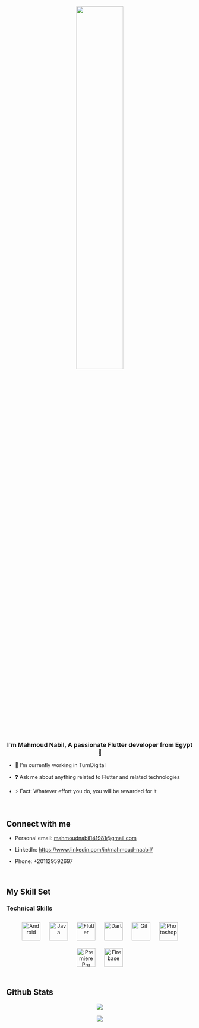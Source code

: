 <div align="center">
<img src="https://rishavanand.github.io/static/images/greetings.gif" align="center" style="width: 50%" />
</div>  
  

### <div align="center">I'm Mahmoud Nabil, A passionate Flutter developer from Egypt  🚀</div>    
  

- 🔭 I’m currently working in TurnDigital
  

- ❓ Ask me about anything related to Flutter and related technologies  
  

- ⚡ Fact: Whatever effort you do, you will be rewarded for it  
  

<br/>  


## Connect with me  
-  Personal email: mahmoudnabil141981@gmail.com  

-  LinkedIn: https://www.linkedin.com/in/mahmoud-naabil/  

-  Phone: +201129592697  
  

<br/>  


## My Skill Set  


### Technical Skills  
<div align="center">  
<img style="margin: 10px" src="https://profilinator.rishav.dev/skills-assets/android-original-wordmark.svg" alt="Android" height="50" />  
<img style="margin: 10px" src="https://profilinator.rishav.dev/skills-assets/java-original-wordmark.svg" alt="Java" height="50" />  
<img style="margin: 10px" src="https://profilinator.rishav.dev/skills-assets/flutterio-icon.svg" alt="Flutter" height="50" />  
<img style="margin: 10px" src="https://profilinator.rishav.dev/skills-assets/dartlang-icon.svg" alt="Dart" height="50" />  
<img style="margin: 10px" src="https://profilinator.rishav.dev/skills-assets/git-scm-icon.svg" alt="Git" height="50" />  
<img style="margin: 10px" src="https://profilinator.rishav.dev/skills-assets/photoshop-plain.svg" alt="Photoshop" height="50" />  
<img style="margin: 10px" src="https://profilinator.rishav.dev/skills-assets/adobepremierepro.png" alt="Premiere Pro" height="50" />  
<img style="margin: 10px" src="https://profilinator.rishav.dev/skills-assets/firebase.png" alt="Firebase" height="50" />  
</div>  

<br/>  


## Github Stats  
<div align="center"><img src="https://github-readme-stats.vercel.app/api?username=MahmoudNabil14&show_icons=true&count_private=true&hide_border=true" align="center" /></div>  

<br/>  

<div align="center">
<img src="https://komarev.com/ghpvc/?username=MahmoudNabil14&&style=flat-square" align="center" />
</div>  
  

<br/>  
